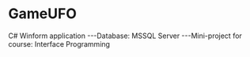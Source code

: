 # GameUFO
C# Winform application 
---Database: MSSQL Server 
---Mini-project for course: Interface Programming
